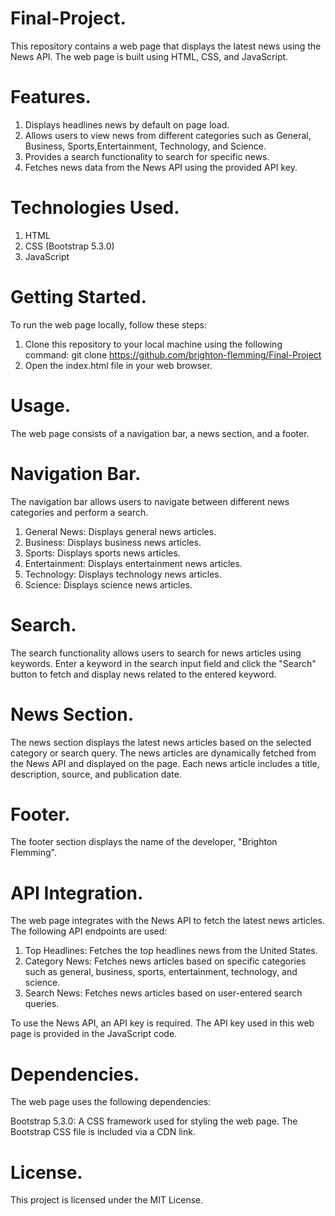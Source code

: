 # Final-Project.
This repository contains a web page that displays the latest news using the News API. The web page is built using HTML, CSS, and JavaScript.

# Features.
1. Displays headlines news by default on page load.
2. Allows users to view news from different categories such as General, Business, Sports,Entertainment, Technology, and Science.
3. Provides a search functionality to search for specific news.
4. Fetches news data from the News API using the provided API key.

# Technologies Used.
1. HTML
2. CSS (Bootstrap 5.3.0)
3. JavaScript

# Getting Started.
To run the web page locally, follow these steps:

1. Clone this repository to your local machine using the following command:
git clone <https://github.com/brighton-flemming/Final-Project>
2. Open the index.html file in your web browser.

# Usage.
The web page consists of a navigation bar, a news section, and a footer.

# Navigation Bar.
The navigation bar allows users to navigate between different news categories and perform a search.

1. General News: Displays general news articles.
2. Business: Displays business news articles.
3. Sports: Displays sports news articles.
4. Entertainment: Displays entertainment news articles.
5. Technology: Displays technology news articles.
6. Science: Displays science news articles.

# Search.
The search functionality allows users to search for news articles using keywords. Enter a keyword in the search input field and click the "Search" button to fetch and display news related to the entered keyword.

# News Section.
The news section displays the latest news articles based on the selected category or search query. The news articles are dynamically fetched from the News API and displayed on the page. Each news article includes a title, description, source, and publication date.

# Footer.
The footer section displays the name of the developer, "Brighton Flemming".

# API Integration.
The web page integrates with the News API to fetch the latest news articles. The following API endpoints are used:

1. Top Headlines: Fetches the top headlines news from the United States.
2. Category News: Fetches news articles based on specific categories such as general, business, sports, entertainment, technology, and science.
3. Search News: Fetches news articles based on user-entered search queries.

 To use the News API, an API key is required. The API key used in this web page is provided in the JavaScript code.

 # Dependencies.
The web page uses the following dependencies:

Bootstrap 5.3.0: A CSS framework used for styling the web page. The Bootstrap CSS file is included via a CDN link.

# License.
This project is licensed under the MIT License.

